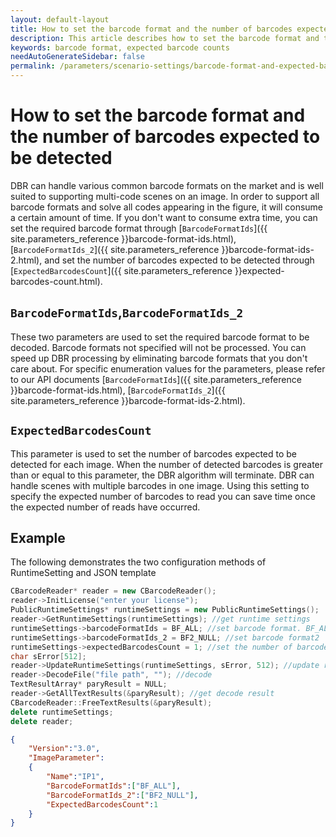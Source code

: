 ```yaml
---   
layout: default-layout
title: How to set the barcode format and the number of barcodes expected to be detected 
description: This article describes how to set the barcode format and the number of barcodes expected to be detected, and the effect of these settings.
keywords: barcode format, expected barcode counts
needAutoGenerateSidebar: false
permalink: /parameters/scenario-settings/barcode-format-and-expected-barcode-counts-v7.6.0.html
---
```


# How to set the barcode format and the number of barcodes expected to be detected 

DBR can handle various common barcode formats on the market and is well suited to supporting multi-code scenes on an image. In order to support all barcode formats and solve all codes appearing in the figure, it will consume a certain amount of time. If you don't want to consume extra time, you can set the required barcode format through [`BarcodeFormatIds`]({{ site.parameters_reference }}barcode-format-ids.html), [`BarcodeFormatIds_2`]({{ site.parameters_reference }}barcode-format-ids-2.html), and set the number of barcodes expected to be detected through  [`ExpectedBarcodesCount`]({{ site.parameters_reference }}expected-barcodes-count.html). 

## `BarcodeFormatIds`,`BarcodeFormatIds_2`

These two parameters are used to set the required barcode format to be decoded. Barcode formats not specified will not be processed. You can speed up DBR processing by eliminating barcode formats that you don't care about. For specific enumeration values for the parameters, please refer to our API documents [`BarcodeFormatIds`]({{ site.parameters_reference }}barcode-format-ids.html), [`BarcodeFormatIds_2`]({{ site.parameters_reference }}barcode-format-ids-2.html).


## `ExpectedBarcodesCount`

This parameter is used to set the number of barcodes expected to be detected for each image. When the number of detected barcodes is greater than or equal to this parameter, the DBR algorithm will terminate. DBR can handle scenes with multiple barcodes in one image. Using this setting to specify the expected number of barcodes to read you can save time once the expected number of reads have occurred.

## Example 

The following demonstrates the two configuration methods of RuntimeSetting and JSON template 

```c++
CBarcodeReader* reader = new CBarcodeReader();   
reader->InitLicense("enter your license");  
PublicRuntimeSettings* runtimeSettings = new PublicRuntimeSettings();   
reader->GetRuntimeSettings(runtimeSettings); //get runtime settings 
runtimeSettings->barcodeFormatIds = BF_ALL; //set barcode format. BF_ALL means all barcode formats   
runtimeSettings->barcodeFormatIds_2 = BF2_NULL; //set barcode format2   
runtimeSettings->expectedBarcodesCount = 1; //set the number of barcodes expected to be detected to 1  
char sError[512];   
reader->UpdateRuntimeSettings(runtimeSettings, sError, 512); //update runtime settings 
reader->DecodeFile("file path", ""); //decode  
TextResultArray* paryResult = NULL;   
reader->GetAllTextResults(&paryResult); //get decode result 
CBarcodeReader::FreeTextResults(&paryResult);   
delete runtimeSettings;   
delete reader;  
```

```json
{    
    "Version":"3.0",    
    "ImageParameter":    
    {    
        "Name":"IP1",    
        "BarcodeFormatIds":["BF_ALL"],
        "BarcodeFormatIds_2":["BF2_NULL"],        
        "ExpectedBarcodesCount":1
    }    
}   
```

